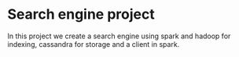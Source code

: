 # Search engine project

In this project we create a search engine using spark and hadoop for indexing, cassandra for storage and a client in spark.

